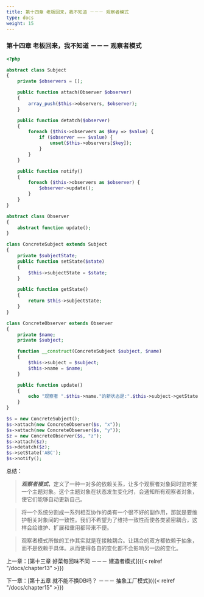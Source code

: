 ```yaml
---
title: 第十四章 老板回来，我不知道 －－－ 观察者模式
type: docs
weight: 15
---
```


### 第十四章 老板回来，我不知道 －－－ 观察者模式

```php
<?php 

abstract class Subject
{
    private $observers = [];

    public function attach(Observer $observer)
    {
        array_push($this->observers, $observer);
    }

    public function detatch($observer)
    {
        foreach ($this->observers as $key => $value) {
            if ($observer === $value) {
                unset($this->observers[$key]);
            }
        }
    }

    public function notify()
    {
        foreach ($this->observers as $observer) {
            $observer->update();
        }
    }
}

abstract class Observer
{
    abstract function update();
}

class ConcreteSubject extends Subject
{
    private $subjectState;
    public function setState($state)
    {
        $this->subjectState = $state;
    }

    public function getState()
    {
        return $this->subjectState;
    }
}

class ConcreteObserver extends Observer
{
    private $name;
    private $subject;

    function __construct(ConcreteSubject $subject, $name)
    {
        $this->subject = $subject;
        $this->name = $name;
    }

    public function update()
    {
        echo "观察者 ".$this->name."的新状态是:".$this->subject->getState()."\n";
    }
}

$s = new ConcreteSubject();
$s->attach(new ConcreteObserver($s, "x"));
$s->attach(new ConcreteObserver($s, "y"));
$z = new ConcreteObserver($s, "z");
$s->attach($z);
$s->detatch($z);
$s->setState('ABC');
$s->notify();
```

总结：
> ***观察者模式***，定义了一种一对多的依赖关系，让多个观察者对象同时监听某一个主题对象。这个主题对象在状态发生变化时，会通知所有观察者对象，使它们能够自动更新自己。

> 将一个系统分割成一系列相互协作的类有一个很不好的副作用，那就是要维护相关对象间的一致性。我们不希望为了维持一致性而使各类紧密耦合，这样会给维护、扩展和重用都带来不便。

> 观察者模式所做的工作其实就是在接触耦合。让耦合的双方都依赖于抽象，而不是依赖于具体。从而使得各自的变化都不会影响另一边的变化。

上一章：[第十三章 好菜每回味不同 －－－ 建造者模式]({{< relref "/docs/chapter13" >}})

下一章：[第十五章 就不能不换DB吗？ －－－ 抽象工厂模式]({{< relref "/docs/chapter15" >}}) 